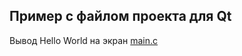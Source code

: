 Пример с файлом проекта для Qt
------------------------------
Вывод Hello World на экран
[main.c](main.c)

